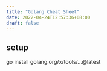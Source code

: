 ```yaml
---
title: "Golang Cheat Sheet"
date: 2022-04-24T12:57:36+08:00
draft: false 
---
```

## setup  
go install golang.org/x/tools/...@latest





